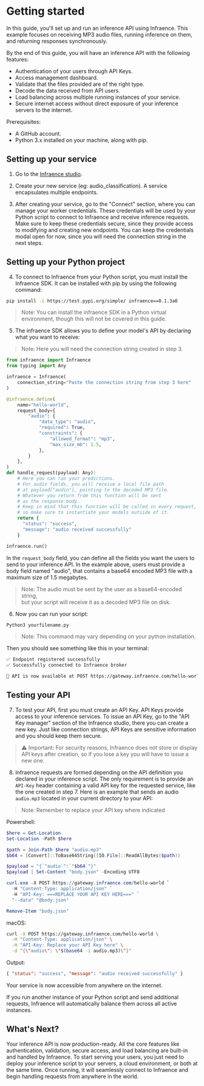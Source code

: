 # Getting started

In this guide, you'll set up and run an inference API using Infraence. This example focuses on receiving MP3 audio files, running inference on them, and returning responses synchronously. 

By the end of this guide, you will have an inference API with the following features:

- Authentication of your users through API Keys.
- Access management dashboard.
- Validate that the files provided are of the right type.
- Decode the data received from API users.
- Load balancing across multiple running instances of your service.
- Secure internet access without direct exposure of your inference servers to the internet.

Prerequisites:
- A GitHub account.
- Python 3.x installed on your machine, along with pip.

## Setting up your service
1. Go to the [Infraence studio](https://studio.infraence.com/).

2. Create your new service (eg: audio_classification). A service encapsulates multiple endpoints.

3. After creating your service, go to the "Connect" section, where you can manage your worker credentials. These credentials will be used by your Python script to connect to Infraence and receive inference requests. Make sure to keep these credentials secure, since they provide access to modifying and creating new endpoints. You can keep the credentials modal open for now, since you will need the connection string in the next steps.

## Setting up your Python project
4. To connect to Infraence from your Python script, you must install the Infraence SDK. It can be installed with pip by using the following command:
```bash
pip install -i https://test.pypi.org/simple/ infraence==0.1.3a0
```
> Note: You can install the infraence SDK in a Python virtual environment, though this will not be covered in this guide.

5. The infraence SDK allows you to define your model's API by declaring what you want to receive:

> Note: Here you will need the connection string created in step 3.

```python
from infraence import Infraence
from typing import Any

infraence = Infraence(
    connection_string="Paste the connection string from step 3 here"
)

@infraence.define(
    name="hello-world",
    request_body={
        "audio": {
            "data_type": "audio",
            "required": True,
            "constraints": {
                "allowed_format": "mp3",
                "max_size_mb": 1.5,
            },
        }
    },
)
def handle_request(payload: Any):
    # Here you can run your predictions. 
	# For audio fields, you will receive a local file path
	# at payload["audio"], pointing to the decoded MP3 file.    
	# Whatever you return from this function will be sent 
    # as the response body.
    # Keep in mind that this function will be called in every request,
    # so make sure to instantiate your models outside of it.
    return {
      "status": "success",
      "message": "audio received successfully"
    }

infraence.run()
```

In the `request_body` field, you can define all the fields you want the users to send to your inference API. In the example above, users must provide a body field named "audio", that contains a base64 encoded MP3 file with a maximum size of 1.5 megabytes.

> Note: The audio must be sent by the user as a base64-encoded string,  
but your script will receive it as a decoded MP3 file on disk.

6. Now you can run your script:
```bash
Python3 yourfilename.py
```
> Note: This command may vary depending on your python installation.

Then you should see something like this in your terminal:

```bash
✅ Endpoint registered successfully
✅ Successfully connected to Infraence broker

🚀 API is now available at POST https://gateway.infraence.com/hello-world
```

## Testing your API
7. To test your API, first you must create an API Key. API Keys provide access to your inference services. To issue an API Key, go to the "API Key manager" section of the Infraence studio, there you can create a new key. Just like connection strings, API Keys are sensitive information and you should keep them secure.

> ⚠️ Important: For security reasons, Infraence does not store or display API keys after creation, so if you lose a key you will have to issue a new one.

8. Infraence requests are formed depending on the API definition you declared in your inference script. The only requirement is to provide an `API-Key` header containing a valid API key for the requested service, like the one created in step 7. Here is an example that sends an audio `audio.mp3` located in your current directory to your API:
> Note: Remember to replace your API key where indicated

Powershell:
```powershell
$here = Get-Location
Set-Location -Path $here

$path = Join-Path $here "audio.mp3"
$b64 = [Convert]::ToBase64String([IO.File]::ReadAllBytes($path))

$payload = "{`"audio`":`"$b64`"}"
$payload | Set-Content "body.json" -Encoding UTF8

curl.exe -X POST https://gateway.infraence.com/hello-world `
  -H "Content-Type: application/json" `
  -H "API-Key: ===REPLACE YOUR API KEY HERE===" `
  "--data" "@body.json"

Remove-Item "body.json"
```

macOS:
```bash
curl -X POST https://gateway.infraence.com/hello-world \
  -H "Content-Type: application/json" \
  -H "API-Key: Replace your API Key here" \
  -d "{\"audio\": \"$(base64 -i audio.mp3)\"}"
```
Output:
```json
{ "status": "success", "message": "audio received successfully" }
```

Your service is now accessible from anywhere on the internet.  

If you run another instance of your Python script and send additional requests,  Infraence will automatically balance them across all active instances.

## What's Next?
Your inference API is now production-ready. All the core features like authentication, validation, secure access, and load balancing are built-in and handled by Infraence. To start serving your users, you just need to deploy your inference script to your servers, a cloud environment, or both at the same time. Once running, it will seamlessly connect to Infraence and begin handling requests from anywhere in the world.
